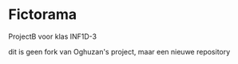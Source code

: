 # Fictorama
ProjectB voor klas INF1D-3 


dit is geen fork van Oghuzan's project, maar een nieuwe repository
